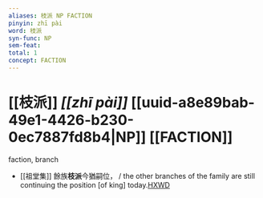 ```yaml
---
aliases: 枝派 NP FACTION
pinyin: zhī pài
word: 枝派
syn-func: NP
sem-feat: 
total: 1
concept: FACTION 
---
```

# [[枝派]] *[[zhī pài]]*  [[uuid-a8e89bab-49e1-4426-b230-0ec7887fd8b4|NP]] [[FACTION]]
faction, branch
 - [[祖堂集]] 餘族**枝派**今猶嗣位， / the other branches of the family are still continuing the position [of king] today.[HXWD](https://hxwd.org/textview.html?location=KR6q0002_Yan_001-1012a.39)